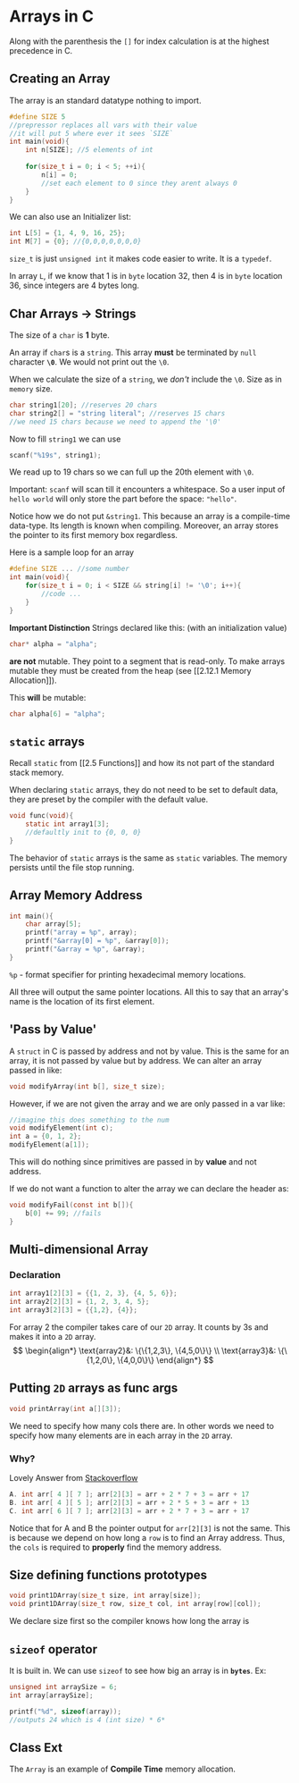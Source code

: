 # Arrays in C
Along with the parenthesis the `[]` for index calculation is at the highest precedence in C.

## Creating an Array
The array is an standard datatype nothing to import.

```c
#define SIZE 5
//prepressor replaces all vars with their value
//it will put 5 where ever it sees `SIZE`
int main(void){
	int n[SIZE]; //5 elements of int
	
	for(size_t i = 0; i < 5; ++i){
		n[i] = 0; 
		//set each element to 0 since they arent always 0
	}
}
```

We can also use an Initializer list:
```c
int L[5] = {1, 4, 9, 16, 25};
int M[7] = {0}; //{0,0,0,0,0,0,0}
```
`size_t` is just `unsigned int` it makes code easier to write. It is a `typedef`. 

In array `L`, if we know that $1$ is in `byte` location 32, then $4$ is in `byte` location 36, since integers are 4 bytes long.

## Char Arrays $\to$ Strings
The size of a `char` is **1** byte. 

An array if `char`s is a `string`. This array **must** be terminated by `null` character **`\0`**. We would not print out the `\0`. 

When we calculate the size of a `string`, we *don't* include the `\0`. Size as in `memory` size.

```c
char string1[20]; //reserves 20 chars
char string2[] = "string literal"; //reserves 15 chars
//we need 15 chars because we need to append the '\0'
```

Now to fill `string1` we can use
```c
scanf("%19s", string1);
```
We read up to 19 chars so we can full up the 20th element with `\0`. 

Important: `scanf` will scan till it encounters a whitespace. So a user input of `hello world` will only store the part before the space: `"hello"`.
 
Notice how we do not put `&string1`. This because an array is a compile-time data-type. Its length is known when compiling. Moreover, an array stores the pointer to its first memory box regardless. 

Here is a sample loop for an array
```c
#define SIZE ... //some number
int main(void){
	for(size_t i = 0; i < SIZE && string[i] != '\0'; i++){
		//code ...
	}
}

```

**Important Distinction**
Strings declared like this: (with an initialization value)
```c
char* alpha = "alpha";
```
**are not** mutable. They point to a segment that is read-only. To make arrays mutable they must be created from the heap (see [[2.12.1 Memory Allocation]]).

This **will** be mutable:
```c
char alpha[6] = "alpha";
```
## `static` arrays
Recall `static` from [[2.5 Functions]] and how its not part of the standard stack memory.

When declaring `static` arrays, they do not need to be set to default data, they are preset by the compiler with the default value.
```c
void func(void){
	static int array1[3];
	//defaultly init to {0, 0, 0}
}
```

The behavior of `static` arrays is the same as `static` variables. The memory persists until the file stop running. 

## Array Memory Address
```c
int main(){
	char array[5];
	printf("array = %p", array);
	printf("&array[0] = %p", &array[0]);
	printf("&array = %p", &array);
}
```

`%p` - format specifier for printing hexadecimal memory locations.  

All three will output the same pointer locations. All this to say that an array's name is the location of its first element. 

## 'Pass by Value'
A `struct` in C is passed by address and not by value. This is the same for an array, it is not passed by value but by address. We can alter an array passed in like:
```c
void modifyArray(int b[], size_t size);
```
However, if we are not given the array and we are only passed in a var like:

```c
//imagine this does something to the num 
void modifyElement(int c); 
int a = {0, 1, 2}; 
modifyElement(a[1]);
```
This will do nothing since primitives are passed in by **value** and not address. 

If we do not want a function to alter the array we can declare the header as:
```c
void modifyFail(const int b[]){
	b[0] += 99; //fails
}
```

## Multi-dimensional Array
### Declaration
```c
int array1[2][3] = {{1, 2, 3}, {4, 5, 6}};
int array2[2][3] = {1, 2, 3, 4, 5};
int array3[2][3] = {{1,2}, {4}};
```

For array 2 the compiler takes care of our `2D` array. It counts by 3s and makes it into a `2D` array.
$$
\begin{align*}
\text{array2}&: \{\{1,2,3\}, \{4,5,0\}\} \\
\text{array3}&: \{\{1,2,0\}, \{4,0,0\}\}
\end{align*}
$$

## Putting `2D` arrays as func args
```c
void printArray(int a[][3]);
```

We need to specify how many cols there are. In other words we need to specify how many elements are in each array in the `2D` array. 

### Why?
Lovely Answer from [Stackoverflow](https://stackoverflow.com/a/3910533/12751409)

```c
A. int arr[ 4 ][ 7 ]; arr[2][3] = arr + 2 * 7 + 3 = arr + 17
B. int arr[ 4 ][ 5 ]; arr[2][3] = arr + 2 * 5 + 3 = arr + 13
C. int arr[ 6 ][ 7 ]; arr[2][3] = arr + 2 * 7 + 3 = arr + 17
```
Notice that for A and B the pointer output for `arr[2][3]` is not the same. This is because we depend on how long a `row` is to find an Array address. Thus, the `cols` is required to **properly** find the memory address. 

## Size defining functions prototypes
```c
void print1DArray(size_t size, int array[size]);
void print1DArray(size_t row, size_t col, int array[row][col]);
```
We declare size first so the compiler knows how long the array is
## `sizeof` operator
It is built in. We can use `sizeof` to see how big an array is in **`bytes`**.
Ex:
```c
unsigned int arraySize = 6;
int array[arraySize];

printf("%d", sizeof(array)); 
//outputs 24 which is 4 (int size) * 6*
```


## Class Ext
The `Array` is an example of **Compile Time** memory allocation. 